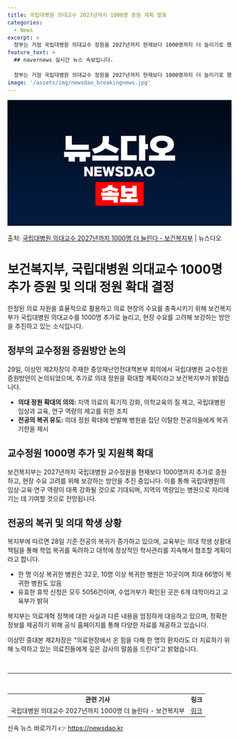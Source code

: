 ```yaml
---
title: 국립대병원 의대교수 2027년까지 1000명 증원 계획 발표
categories:
  - News
excerpt: >
  정부는 거점 국립대병원 의대교수 정원을 2027년까지 현재보다 1000명까지 더 늘리기로 했다. 의사 집단행…
feature_text: >
  ## navernews 실시간 뉴스 속보입니다.

  정부는 거점 국립대병원 의대교수 정원을 2027년까지 현재보다 1000명까지 더 늘리기로 했다. 의사 집단행…
image: '/assets/img/newsdao_breakingnews.jpg'
---
```


![뉴스다오 속보](/assets/img/newsdao_breakingnews.jpg)

<p>출처: <a href="https://newsdao.kr/3263" rel="dofollow">국립대병원 의대교수 2027년까지 1000명 더 늘린다 - 보건복지부</a> | 뉴스다오</p>

<h1>보건복지부, 국립대병원 의대교수 1000명 추가 증원 및 의대 정원 확대 결정</h1>
<p data-ke-size="size16">한정된 의료 자원을 효율적으로 활용하고 의료 현장의 수요를 충족시키기 위해 보건복지부가 국립대병원 의대교수를 1000명 추가로 늘리고, 현장 수요를 고려해 보강하는 방안을 추진하고 있는 소식입니다.</p>

<h2 data-ke-size="size26">정부의 교수정원 증원방안 논의</h2>
<p data-ke-size="size16">29일, 이상민 제2차장이 주재한 중앙재난안전대책본부 회의에서 국립대병원 교수정원 증원방안이 논의되었으며, 추가로 의대 정원을 확대할 계획이라고 보건복지부가 밝혔습니다.</p>
<ul>
    <li><b>의대 정원 확대의 의의:</b> 지역 의료의 획기적 강화, 의학교육의 질 제고, 국립대병원 임상과 교육, 연구 역량의 제고를 위한 조치</li>
    <li><b>전공의 복귀 유도:</b> 의대 정원 확대에 반발해 병원을 집단 이탈한 전공의들에게 복귀 기한을 제시</li>
</ul>

<h2 data-ke-size="size26">교수정원 1000명 추가 및 지원책 확대</h2>
<p data-ke-size="size16">보건복지부는 2027년까지 국립대병원 교수정원을 현재보다 1000명까지 추가로 증원하고, 현장 수요 고려를 위해 보강하는 방안을 추진 중입니다. 이를 통해 국립대병원의 임상·교육·연구 역량이 대폭 강화될 것으로 기대되며, 지역의 역량있는 병원으로 자리매기는 데 기여할 것으로 전망됩니다.</p>

<h2 data-ke-size="size26">전공의 복귀 및 의대 학생 상황</h2>
<p data-ke-size="size16">복지부에 따르면 28일 기준 전공의 복귀가 증가하고 있으며, 교육부는 의대 학생 상황대책팀을 통해 학업 복귀를 독려하고 대학에 정상적인 학사관리를 지속해서 협조할 계획이라고 합니다.</p>
<ul>
    <li>한 명 이상 복귀한 병원은 32곳, 10명 이상 복귀한 병원은 10곳이며 최대 66명이 복귀한 병원도 있음</li>
    <li>유효한 휴학 신청은 모두 5056건이며, 수업거부가 확인된 곳은 6개 대학이라고 교육부가 밝혀</li>
</ul>
<p data-ke-size="size16">복지부는 의료개혁 정책에 대한 사실과 다른 내용을 엄정하게 대응하고 있으며, 정확한 정보를 제공하기 위해 공식 홈페이지를 통해 다양한 자료를 제공하고 있습니다.</p>

<p data-ke-size="size16">이상민 중대본 제2차장은 "의료현장에서 온 힘을 다해 한 명의 환자라도 더 치료하기 위해 노력하고 있는 의료진들에게 깊은 감사의 말씀을 드린다"고 밝혔습니다.</p>
<p data-ke-size="size16">&nbsp;</p>
<hr>
<p data-ke-size="size16">&nbsp;</p>

<table>
    <tr>
        <td style="text-align: center; height: 17px;"><b>관련 기사</b></td>
        <td style="text-align: center; height: 17px;"><b>링크</b></td>
    </tr>
    <tr>
        <td style="text-align: center; height: 17px;">국립대병원 의대교수 2027년까지 1000명 더 늘린다 - 보건복지부</td>
        <td style="text-align: center; height: 17px;"><a href="https://newsdao.kr/3263">링크</a></td>
    </tr>
</table> 

신속 뉴스 바로가기 👉 <a href="https://newsdao.kr" rel="dofollow">https://newsdao.kr</a>


